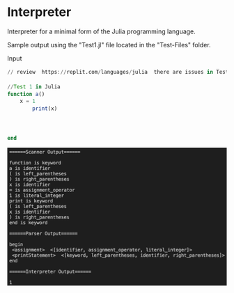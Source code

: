 # Interpreter
Interpreter for a minimal form of the Julia programming language.

Sample output using the "Test1.jl" file located in the "Test-Files" folder.

Input
```Julia
// review  https://replit.com/languages/julia  there are issues in Test2.jl and Test3.jl

//Test 1 in Julia
function a()
	x = 1
		print(x)
		
		
		
end
```

![alt text](https://github.com/tylerholmes/Interpreter/blob/main/SampleOutput-Test1.jpg)
